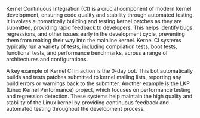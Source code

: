 Kernel Continuous Integration (CI) is a crucial component of modern kernel development, ensuring code quality and stability through automated testing. It involves automatically building and testing kernel patches as they are submitted, providing rapid feedback to developers. This helps identify bugs, regressions, and other issues early in the development cycle, preventing them from making their way into the mainline kernel. Kernel CI systems typically run a variety of tests, including compilation tests, boot tests, functional tests, and performance benchmarks, across a range of architectures and configurations.

A key example of Kernel CI in action is the 0-day bot. This bot automatically builds and tests patches submitted to kernel mailing lists, reporting any build errors or warnings back to the submitter. Another example is the LKP (Linux Kernel Performance) project, which focuses on performance testing and regression detection. These systems help maintain the high quality and stability of the Linux kernel by providing continuous feedback and automated testing throughout the development process.